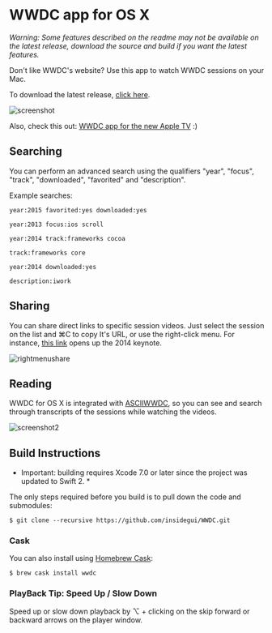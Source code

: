 # WWDC app for OS X

*Warning: Some features described on the readme may not be available on the latest release, download the source and build if you want the latest features.*

Don't like WWDC's website? Use this app to watch WWDC sessions on your Mac.

To download the latest release, [click here](https://raw.githubusercontent.com/insidegui/WWDC/master/Releases/WWDC_latest.zip).

![screenshot](https://raw.githubusercontent.com/insidegui/WWDC/master/screenshots/screenshot.png)

Also, check this out: [WWDC app for the new Apple TV](https://github.com/insidegui/WWDC-tvOS) :)

## Searching

You can perform an advanced search using the qualifiers "year", "focus", "track", "downloaded", "favorited" and "description".

Example searches:

	year:2015 favorited:yes downloaded:yes
	
	year:2013 focus:ios scroll

	year:2014 track:frameworks cocoa

	track:frameworks core
	
	year:2014 downloaded:yes
	
	description:iwork
	
## Sharing

You can share direct links to specific session videos. Just select the session on the list and ⌘C to copy It's URL, or use the right-click menu. For instance, [this link](wwdc://2014/101) opens up the 2014 keynote.

![rightmenushare](https://raw.githubusercontent.com/insidegui/WWDC/master/screenshots/rightmenushare.png)

## Reading

WWDC for OS X is integrated with [ASCIIWWDC](http://asciiwwdc.com), so you can see and search through transcripts of the sessions while watching the videos.

![screenshot2](https://raw.githubusercontent.com/insidegui/WWDC/master/screenshots/screenshot2.png)

## Build Instructions

* Important: building requires Xcode 7.0 or later since the project was updated to Swift 2. *

The only steps required before you build is to pull down the code and submodules:

	$ git clone --recursive https://github.com/insidegui/WWDC.git

### Cask

You can also install using [Homebrew Cask](http://caskroom.io):

	$ brew cask install wwdc
	
### PlayBack Tip: Speed Up / Slow Down

Speed up or slow down playback by ⌥ + clicking on the skip forward or backward arrows on the player window.
